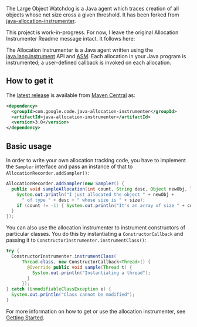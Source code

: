 The Large Object Watchdog is a Java agent which traces creation of all objects whose net size
cross a given threshold. It has been forked from [java-allocation-instrumenter].

This project is work-in-progress. For now, I leave the original Allocation Instrumenter Readme
message intact. It follows here:

The Allocation Instrumenter is a Java agent written using the [java.lang.instrument][] API and
[ASM][]. Each allocation in your Java program is instrumented; a user-defined callback is invoked
on each allocation.

## How to get it

The [latest release][] is available from [Maven Central][] as:

```xml
<dependency>
  <groupId>com.google.code.java-allocation-instrumenter</groupId>
  <artifactId>java-allocation-instrumenter</artifactId>
  <version>3.0</version>
</dependency>
```

## Basic usage

In order to write your own allocation tracking code, you have to implement the `Sampler` interface
and pass an instance of that to `AllocationRecorder.addSampler()`:

```java
AllocationRecorder.addSampler(new Sampler() {
  public void sampleAllocation(int count, String desc, Object newObj, long size) {
    System.out.println("I just allocated the object " + newObj +   
      " of type " + desc + " whose size is " + size);
    if (count != -1) { System.out.println("It's an array of size " + count); }
  }
});
```

You can also use the allocation instrumenter to instrument constructors of particular classes.
You do this by instantiating a `ConstructorCallback` and passing it to
`ConstructorInstrumenter.instrumentClass()`:

```java
try {
  ConstructorInstrumenter.instrumentClass(
      Thread.class, new ConstructorCallback<Thread>() {
        @Override public void sample(Thread t) {
          System.out.println("Instantiating a thread");
        }
      });
} catch (UnmodifiableClassException e) {
  System.out.println("Class cannot be modified");
}
```

For more information on how to get or use the allocation instrumenter, see [Getting Started][].

[java.lang.instrument]: http://java.sun.com/javase/6/docs/api/java/lang/instrument/package-summary.html
[ASM]: http://asm.ow2.org/
[latest release]: https://github.com/google/allocation-instrumenter/releases/tag/java-allocation-instrumenter-3.0
[Maven Central]: http://search.maven.org/#artifactdetails%7Ccom.google.code.java-allocation-instrumenter%7Cjava-allocation-instrumenter%7C3.0%7Cjar
[Getting Started]: https://github.com/google/allocation-instrumenter/wiki
[java-allocation-instrumenter]: https://github.com/google/allocation-instrumenter